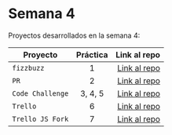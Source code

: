 # Semana 4

Proyectos desarrollados en la semana 4:

| Proyecto | Práctica | Link al repo |
| ------------- |:-------------:| -----:|
|`fizzbuzz`|1|[Link al repo](https://github.com/Urivan07/fizzbuzz)|
|`PR`|2|[Link al repo](https://github.com/visualpartnership/fizzbuzz/pull/130)|
|`Code Challenge`|3, 4, 5|[Link al repo](https://github.com/Urivan07/api_rest_visual_partner_ship)|
|`Trello`|6|[Link al repo](https://github.com/Urivan07/trello_api_rest)|
|`Trello JS Fork`|7|[Link al repo](https://github.com/Urivan07/trello)|
